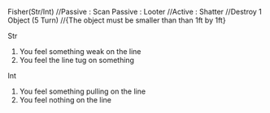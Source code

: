 Fisher(Str/Int)
//Passive : Scan
Passive : Looter
//Active  : Shatter
//Destroy 1 Object (5 Turn)
//{The object must be smaller than than 1ft by 1ft}

Str
1. You feel something weak on the line
2. You feel the line tug on something

Int
1. You feel something pulling on the line
2. You feel nothing on the line
